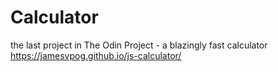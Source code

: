 # Calculator

the last project in The Odin Project - a blazingly fast calculator 
https://jamesvpog.github.io/js-calculator/


